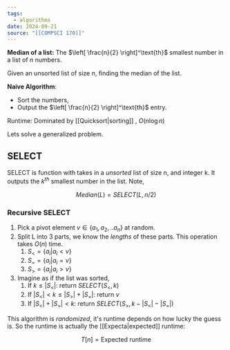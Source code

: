 ```yaml
---
tags:
  - algorithms
date: 2024-09-21
source: "[[COMPSCI 170]]"
---
```

__Median of a list:__  The $\left[ \frac{n}{2} \right]^\text{th}$ smallest number in a list of $n$ numbers.

Given an unsorted list of size $n$, finding the median of the list.

__Naive Algorithm__: 
- Sort the numbers, 
- Output the $\left[ \frac{n}{2} \right]^\text{th}$ entry. 

Runtime: Dominated by [[Quicksort|sorting]] , $O(n \log n)$

Lets solve a generalized problem.

## SELECT

SELECT is function with takes in a _unsorted_ list of size n, and integer k.
It outputs the $k^{th}$ smallest number in the list. Note,

$$Median(L) = SELECT(L, n/2)$$

### Recursive SELECT

1. Pick a pivot element $v  \in \{a_{1}, a_{2}, ..a_{n}\}$ at random.
2. Split L into 3 parts, we know the _lengths_ of these parts. This operation takes $O(n)$ time.
	1. $S_{<} = \{a_{i} | a_{i} < v\}$
	2. $S_{=} = \{a_{i} | a_{i} = v\}$
	3. $S_{>} = \{a_{i} | a_{i} > v\}$
3. Imagine as if the list was sorted,
	1. If $k \le |S_{<}|$: return $SELECT(S_{<}, k)$
	2. If $|S_{<}| \lt k \le |S_{>}| +|S_{=}|$: return $v$
	3. If $|S_{<}| + |S_{=}|\lt k$: return $SELECT(S_{>},k-|S_{<}| -|S_{=}|)$

This algorithm is _randomized_, it's runtime depends on how lucky the guess is.
So the runtime is actually the [[Expecta|expected]] runtime:

$$T[n]=\text{Expected runtime}$$


